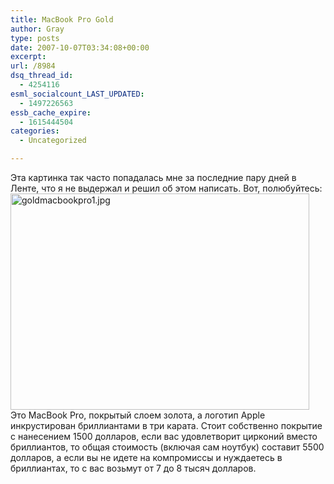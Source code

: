 ```yaml
---
title: MacBook Pro Gold
author: Gray
type: posts
date: 2007-10-07T03:34:08+00:00
excerpt:
url: /8984
dsq_thread_id:
  - 4254116
esml_socialcount_LAST_UPDATED:
  - 1497226563
essb_cache_expire:
  - 1615444504
categories:
  - Uncategorized

---
```








Эта картинка так часто попадалась мне за последние пару дней в Ленте, что я не выдержал и решил об этом написать. Вот, полюбуйтесь:  
[<img src="https://i2.wp.com/img-fotki.yandex.ru/get/6/gray7400.33/0_421a_a6f6bd15_L.jpg?resize=478%2C346" width="478" height="346" title="goldmacbookpro1.jpg" alt="goldmacbookpro1.jpg" border="0" data-recalc-dims="1" />][1]  
Это MacBook Pro, покрытый слоем золота, а логотип Apple инкрустирован бриллиантами в три карата. Стоит собственно покрытие с нанесением 1500 долларов, если вас удовлетворит цирконий вместо бриллиантов, то общая стоимость (включая сам ноутбук) составит 5500 долларов, а если вы не идете на компромиссы и нуждаетесь в бриллиантах, то с вас возьмут от 7 до 8 тысяч долларов.

 [1]: http://fotki.yandex.ru/users/gray7400/view/16922/